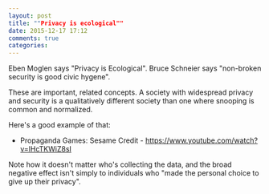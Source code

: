 ```yaml
---
layout: post
title: ""Privacy is ecological""
date: 2015-12-17 17:12
comments: true
categories: 
---
```


Eben Moglen says "Privacy is Ecological". Bruce Schneier says "non-broken security is good civic hygene".

These are important, related concepts. A society with widespread privacy and security is a qualitatively
different society than one where snooping is common and normalized.

Here's a good example of that:

 * Propaganda Games: Sesame Credit - https://www.youtube.com/watch?v=lHcTKWiZ8sI

Note how it doesn't matter who's collecting the data, and the broad negative effect isn't simply to 
individuals who "made the personal choice to give up their privacy".

